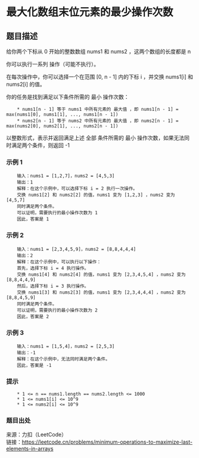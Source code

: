 # 最大化数组末位元素的最少操作次数

## 题目描述

给你两个下标从 0 开始的整数数组 nums1 和 nums2 ，这两个数组的长度都是 n

你可以执行一系列 操作（可能不执行）。

在每次操作中，你可以选择一个在范围 [0, n - 1] 内的下标 i ，并交换 nums1[i] 和 nums2[i] 的值。

你的任务是找到满足以下条件所需的 最小 操作次数：

```text
    * nums1[n - 1] 等于 nums1 中所有元素的 最大值 ，即 nums1[n - 1] = max(nums1[0], nums1[1], ..., nums1[n - 1])
    * nums2[n - 1] 等于 nums2 中所有元素的 最大值 ，即 nums2[n - 1] = max(nums2[0], nums2[1], ..., nums2[n - 1])
```

以整数形式，表示并返回满足上述 全部 条件所需的 最小 操作次数，如果无法同时满足两个条件，则返回 -1

### 示例 1

```text
    输入：nums1 = [1,2,7]，nums2 = [4,5,3]
    输出：1
    解释：在这个示例中，可以选择下标 i = 2 执行一次操作。
    交换 nums1[2] 和 nums2[2] 的值，nums1 变为 [1,2,3] ，nums2 变为 [4,5,7]
    同时满足两个条件。
    可以证明，需要执行的最小操作次数为 1
    因此，答案是 1
```

### 示例 2

```text
    输入：nums1 = [2,3,4,5,9]，nums2 = [8,8,4,4,4]
    输出：2
    解释：在这个示例中，可以执行以下操作：
    首先，选择下标 i = 4 执行操作。
    交换 nums1[4] 和 nums2[4] 的值，nums1 变为 [2,3,4,5,4] ，nums2 变为 [8,8,4,4,9]
    然后，选择下标 i = 3 执行操作。
    交换 nums1[3] 和 nums2[3] 的值，nums1 变为 [2,3,4,4,4] ，nums2 变为 [8,8,4,5,9]
    同时满足两个条件。 
    可以证明，需要执行的最小操作次数为 2
    因此，答案是 2
```

### 示例 3

```text
    输入：nums1 = [1,5,4]，nums2 = [2,5,3]
    输出：-1
    解释：在这个示例中，无法同时满足两个条件。
    因此，答案是 -1
```

### 提示

```text
    * 1 <= n == nums1.length == nums2.length <= 1000
    * 1 <= nums1[i] <= 10^9
    * 1 <= nums2[i] <= 10^9
```

### 题目出处

来源：力扣（LeetCode）  
链接：<https://leetcode.cn/problems/minimum-operations-to-maximize-last-elements-in-arrays>
